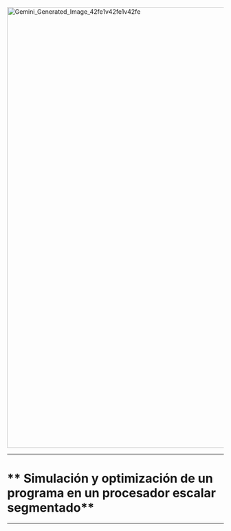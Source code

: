<img width="1024" height="1024" alt="Gemini_Generated_Image_42fe1v42fe1v42fe" src="https://github.com/user-attachments/assets/29c3a553-0559-4568-a646-59dfce4a5b88" />


---

# ** Simulación y optimización de un programa en un procesador escalar segmentado**
---

